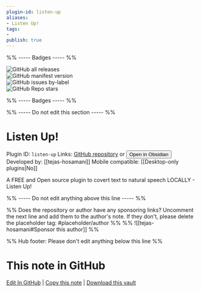 ```yaml
---
plugin-id: listen-up
aliases:
- Listen Up!
tags: 
- 
publish: true
---
```


%% ----- Badges ----- %%

![GitHub all releases](https://img.shields.io/github/downloads/tejas-hosamani/obsidian-plugin-text-to-speech/total?color=573E7A&logo=github&style=for-the-badge)   
![GitHub manifest version](https://img.shields.io/github/manifest-json/v/tejas-hosamani/obsidian-plugin-text-to-speech?color=573E7A&logo=github&style=for-the-badge)   
![GitHub issues by-label](https://img.shields.io/github/issues/tejas-hosamani/obsidian-plugin-text-to-speech/help%20wanted?color=573E7A&logo=github&style=for-the-badge)   
![GitHub Repo stars](https://img.shields.io/github/stars/tejas-hosamani/obsidian-plugin-text-to-speech?color=573E7A&logo=github&style=for-the-badge)

%% ----- Badges ----- %%

%% ----- Do not edit this section ----- %%

# Listen Up!

Plugin ID: `listen-up`
Links: [GitHub repository](https://github.com/tejas-hosamani/obsidian-plugin-text-to-speech) or [<button id=HH>Open in Obsidian</button>](obsidian://show-plugin?id=listen-up)
Developed by: [[tejas-hosamani]]
Mobile compatible: [[Desktop-only plugins|No]]

A FREE and Open source plugin to covert text to natural speech LOCALLY - Listen Up!

%% ----- Do not edit anything above this line ----- %% 

%% Does the repository or author have any sponsoring links? Uncomment the next line and add them to the author's note. If they don't, please delete the placeholder tag: #placeholder/author %%
%% ![[tejas-hosamani#Sponsor this author]] %%

%% Hub footer: Please don't edit anything below this line %%

# This note in GitHub

<span class="git-footer">[Edit In GitHub](https://github.dev/obsidian-community/obsidian-hub/blob/main/02%20-%20Community%20Expansions/02.05%20All%20Community%20Expansions/Plugins/listen-up.md "git-hub-edit-note") | [Copy this note](https://raw.githubusercontent.com/obsidian-community/obsidian-hub/main/02%20-%20Community%20Expansions/02.05%20All%20Community%20Expansions/Plugins/listen-up.md "git-hub-copy-note") | [Download this vault](https://github.com/obsidian-community/obsidian-hub/archive/refs/heads/main.zip "git-hub-download-vault") </span>
